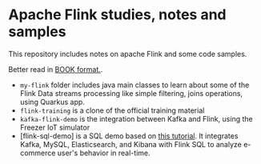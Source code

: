 # Apache Flink studies, notes and samples

This repository includes notes on apache Flink and some code samples.

Better read in [BOOK format.](https://jbcodeforce.github.io/flink-studies/).

* `my-flink` folder includes java main classes to learn about some of the Flink Data streams processing like simple filtering, joins operations, using Quarkus app.
* `flink-training` is a clone of the official training material
* `kafka-flink-demo` is the integration between Kafka and Flink, using the Freezer IoT simulator
* [flink-sql-demo] is a SQL demo based on [this tutorial](https://flink.apache.org/2020/07/28/flink-sql-demo-building-e2e-streaming-application.html). It integrates Kafka, MySQL, Elasticsearch, and Kibana with Flink SQL to analyze e-commerce user's behavior in real-time.